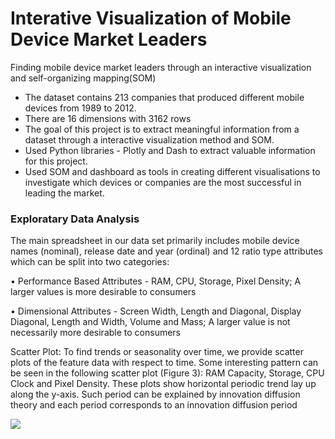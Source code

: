 # Interative Visualization of Mobile Device Market Leaders
Finding mobile device market leaders through an interactive visualization and self-organizing mapping(SOM)

* The dataset contains 213 companies that produced different mobile devices from 1989 to 2012.
* There are 16 dimensions with 3162 rows
* The goal of this project is to extract meaningful information from a dataset through a interactive visualization method and SOM.
* Used Python libraries - Plotly and Dash to extract valuable information for this project.
* Used SOM and dashboard as tools in creating different visualisations to investigate which devices or companies are the most successful in leading the market.

### Exploratary Data Analysis
The main spreadsheet in our data set primarily includes mobile device names (nominal), release date and year (ordinal) and 12 ratio type attributes which can be split into two categories:

• Performance Based Attributes - RAM, CPU, Storage, Pixel Density; A larger values is more desirable to consumers

• Dimensional Attributes - Screen Width, Length and Diagonal, Display Diagonal, Length and Width, Volume and Mass; A larger value is not necessarily more desirable to consumers

Scatter Plot: To find trends or seasonality over time, we provide scatter plots of the feature data with respect to time. Some interesting pattern can be seen in the following scatter plot (Figure 3): RAM Capacity, Storage, CPU Clock and Pixel Density. These plots show horizontal periodic trend lay up along the y-axis. Such period can be explained by innovation diffusion theory and each period corresponds to an innovation diffusion period

![](https://github.com/Teamkronos/Eugene_Portfolio/blob/main/images/1_scatterplot.PNG)
